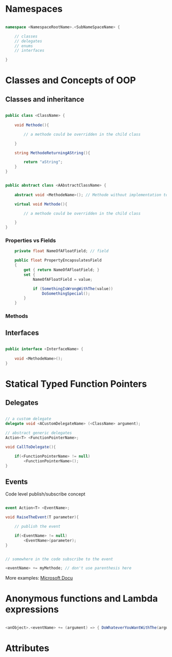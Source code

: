 # Namespaces

```cs

namespace <NamespaceRootName>.<SubNameSpaceName> {

	// classes
	// delegates
	// enums
	// interfaces 

}

```

# Classes and Concepts of OOP

## Classes and inheritance

```cs

public class <ClassName> {
	
	void Methode(){

		// a methode could be overridden in the child class

	}

	string MethodeReturningAString(){

		return "aString";
	}
}
```

```cs

public abstract class <AAbstractClassName> {
	
	abstract void <MethodeName>(); // Methode without implementation to force child classes to implement

	virtual void Methode(){

		// a methode could be overridden in the child class

	}
}

```


### Properties vs Fields


```cs
    private float NameOfAFloatField; // field

    public float PropertyEncapsulatesField
    {
        get { return NameOfAFloatField; }
        set { 
        	NameOfAFloatField = value;

        	if (SomethingIsWrongWithThe(value))
        		DoSomethingSpecial(); 
        }
    }
```

### Methods

## Interfaces

```cs

public interface <InterfaceName> {
	
	void <MethodeName>();
}

```

# Statical Typed Function Pointers

## Delegates 

```cs

// a custom delegate
delegate void <ACustomDelegateName> (<ClassName> argument);

// abstract generic delegates
Action<T> <FunctionPointerName>;

void CallToDelegate(){

	if(<FunctionPointerName> != null)
		<FunctionPointerName>();	
}

```

## Events

Code level publish/subscribe concept

```cs

event Action<T> <EventName>;

void RaiseTheEvent(T parameter){

	// publish the event

	if(<EventName> != null)
		<EventName>(parameter);	
}


// somewhere in the code subscribe to the event

<eventName> += myMethode; // don't use parenthesis here

```

More examples: [Microsoft Docu](https://msdn.microsoft.com/de-de/library/orm-9780596527570-03-04.aspx)

# Anonymous functions and Lambda expressions

```cs

<anObject>.<eventName> += (argument) => { DoWhateverYouWantWithThe(argument); }; 

```

# Attributes

